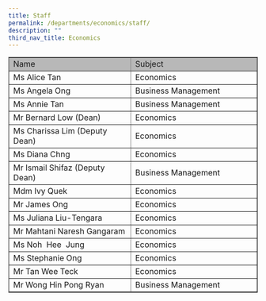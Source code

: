 ```yaml
---
title: Staff
permalink: /departments/economics/staff/
description: ""
third_nav_title: Economics
---
```

<table width="650" border="1"><tbody><tr style="background-color: #b8b8b8;"><td width="325">Name</td><td width="325">Subject</td></tr><tr><td width="325">Ms Alice Tan</td><td width="325">Economics</td></tr><tr><td width="325">Ms Angela Ong</td><td width="325">Business Management</td></tr><tr><td width="325">Ms Annie Tan</td><td width="325">Business Management</td></tr><tr><td width="325">Mr Bernard Low (Dean)</td><td width="325">Economics</td></tr><tr><td width="325">Ms Charissa Lim (Deputy Dean)</td><td width="325">Economics</td></tr><tr><td width="325">Ms Diana Chng</td><td width="325">Economics</td></tr><tr><td width="325">Mr Ismail Shifaz (Deputy Dean)</td><td width="325">Business Management</td></tr><tr><td width="325">Mdm Ivy Quek</td><td width="325">Economics</td></tr><tr><td width="325">Mr James Ong</td><td width="325">Economics</td></tr><tr><td width="325">Ms Juliana Liu-Tengara</td><td width="325">Economics</td></tr><tr><td width="325">Mr Mahtani Naresh Gangaram</td><td width="325">Economics</td></tr><tr><td width="325">Ms Noh &nbsp;Hee&nbsp; Jung</td><td width="325">Economics</td></tr><tr><td width="325">Ms Stephanie Ong</td><td width="325">Economics</td></tr><tr><td width="325">Mr Tan Wee Teck</td><td width="325">Economics</td></tr><tr><td width="325">Mr Wong Hin Pong Ryan</td><td width="325">Business Management</td></tr></tbody></table>